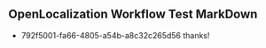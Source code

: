 ## OpenLocalization Workflow Test MarkDown
* 792f5001-fa66-4805-a54b-a8c32c265d56 
thanks!<!--HONumber=Mar16_HO3-->
